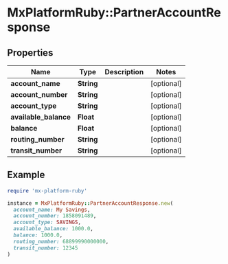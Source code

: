 # MxPlatformRuby::PartnerAccountResponse

## Properties

| Name | Type | Description | Notes |
| ---- | ---- | ----------- | ----- |
| **account_name** | **String** |  | [optional] |
| **account_number** | **String** |  | [optional] |
| **account_type** | **String** |  | [optional] |
| **available_balance** | **Float** |  | [optional] |
| **balance** | **Float** |  | [optional] |
| **routing_number** | **String** |  | [optional] |
| **transit_number** | **String** |  | [optional] |

## Example

```ruby
require 'mx-platform-ruby'

instance = MxPlatformRuby::PartnerAccountResponse.new(
  account_name: My Savings,
  account_number: 1858091489,
  account_type: SAVINGS,
  available_balance: 1000.0,
  balance: 1000.0,
  routing_number: 68899990000000,
  transit_number: 12345
)
```

